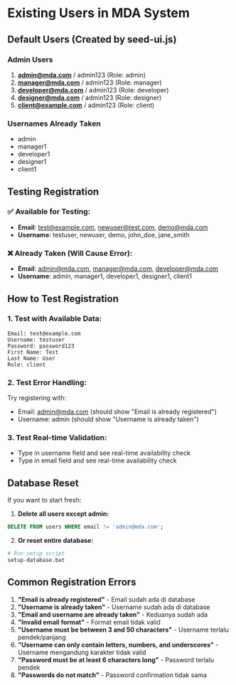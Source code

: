 # Existing Users in MDA System

## Default Users (Created by seed-ui.js)

### Admin Users
1. **admin@mda.com** / admin123 (Role: admin)
2. **manager@mda.com** / admin123 (Role: manager)
3. **developer@mda.com** / admin123 (Role: developer)
4. **designer@mda.com** / admin123 (Role: designer)
5. **client@example.com** / admin123 (Role: client)

### Usernames Already Taken
- admin
- manager1
- developer1
- designer1
- client1

## Testing Registration

### ✅ **Available for Testing:**
- **Email**: test@example.com, newuser@test.com, demo@mda.com
- **Username**: testuser, newuser, demo, john_doe, jane_smith

### ❌ **Already Taken (Will Cause Error):**
- **Email**: admin@mda.com, manager@mda.com, developer@mda.com
- **Username**: admin, manager1, developer1, designer1, client1

## How to Test Registration

### 1. **Test with Available Data:**
```
Email: test@example.com
Username: testuser
Password: password123
First Name: Test
Last Name: User
Role: client
```

### 2. **Test Error Handling:**
Try registering with:
- Email: admin@mda.com (should show "Email is already registered")
- Username: admin (should show "Username is already taken")

### 3. **Test Real-time Validation:**
- Type in username field and see real-time availability check
- Type in email field and see real-time availability check

## Database Reset

If you want to start fresh:

1. **Delete all users except admin:**
```sql
DELETE FROM users WHERE email != 'admin@mda.com';
```

2. **Or reset entire database:**
```bash
# Run setup script
setup-database.bat
```

## Common Registration Errors

1. **"Email is already registered"** - Email sudah ada di database
2. **"Username is already taken"** - Username sudah ada di database
3. **"Email and username are already taken"** - Keduanya sudah ada
4. **"Invalid email format"** - Format email tidak valid
5. **"Username must be between 3 and 50 characters"** - Username terlalu pendek/panjang
6. **"Username can only contain letters, numbers, and underscores"** - Username mengandung karakter tidak valid
7. **"Password must be at least 6 characters long"** - Password terlalu pendek
8. **"Passwords do not match"** - Password confirmation tidak sama 